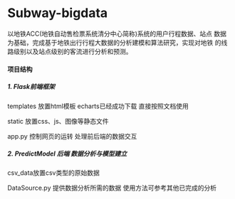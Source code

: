 # Subway-bigdata
以地铁ACC(地铁自动售检票系统清分中心简称)系统的用户行程数据、站点
数据为基础，完成基于地铁出行行程大数据的分析建模和算法研究，实现对地铁
的线路级别以及站点级别的客流进行分析和预测。

#### 项目结构

##### 1. Flask前端框架

templates 放置html模板 echarts已经成功下载 直接按照文档使用

static 放置css、js、图像等静态文件

app.py 控制网页的运转  处理前后端的数据交互

##### 2. PredictModel 后端 数据分析与模型建立

csv_data放置csv类型的原始数据

 DataSource.py 提供数据分析所需的数据 使用方法可参考其他已完成的分析



